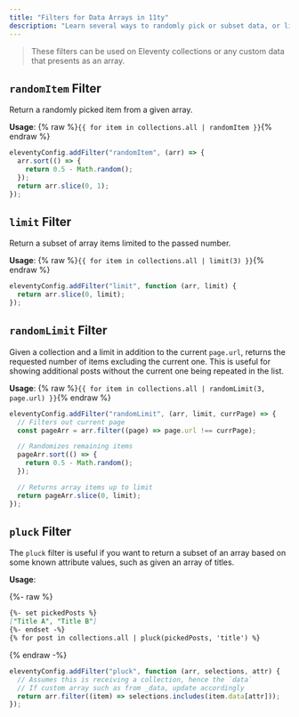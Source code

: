 ```yaml
---
title: "Filters for Data Arrays in 11ty"
description: "Learn several ways to randomly pick or subset data, or limit the returned results from a data array."
---
```


> These filters can be used on Eleventy collections or any custom data that presents as an array.

## `randomItem` Filter

Return a randomly picked item from a given array.

**Usage**: {% raw %}`{{ for item in collections.all | randomItem }}`{% endraw %}

```js
eleventyConfig.addFilter("randomItem", (arr) => {
  arr.sort(() => {
    return 0.5 - Math.random();
  });
  return arr.slice(0, 1);
});
```

## `limit` Filter

Return a subset of array items limited to the passed number.

**Usage**: {% raw %}`{{ for item in collections.all | limit(3) }}`{% endraw %}

```js
eleventyConfig.addFilter("limit", function (arr, limit) {
  return arr.slice(0, limit);
});
```

## `randomLimit` Filter

Given a collection and a limit in addition to the current `page.url`, returns the requested number of items excluding the current one. This is useful for showing additional posts without the current one being repeated in the list.

**Usage**: {% raw %}`{{ for item in collections.all | randomLimit(3, page.url) }}`{% endraw %}

```js
eleventyConfig.addFilter("randomLimit", (arr, limit, currPage) => {
  // Filters out current page
  const pageArr = arr.filter((page) => page.url !== currPage);

  // Randomizes remaining items
  pageArr.sort(() => {
    return 0.5 - Math.random();
  });

  // Returns array items up to limit
  return pageArr.slice(0, limit);
});
```

## `pluck` Filter

The `pluck` filter is useful if you want to return a subset of an array based on some known attribute values, such as given an array of titles.

**Usage**:

{%- raw %}

```md
{%- set pickedPosts %}
["Title A", "Title B"]
{%- endset -%}
{% for post in collections.all | pluck(pickedPosts, 'title') %}
```

{% endraw -%}

```js
eleventyConfig.addFilter("pluck", function (arr, selections, attr) {
  // Assumes this is receiving a collection, hence the `data`
  // If custom array such as from _data, update accordingly
  return arr.filter((item) => selections.includes(item.data[attr]));
});
```
